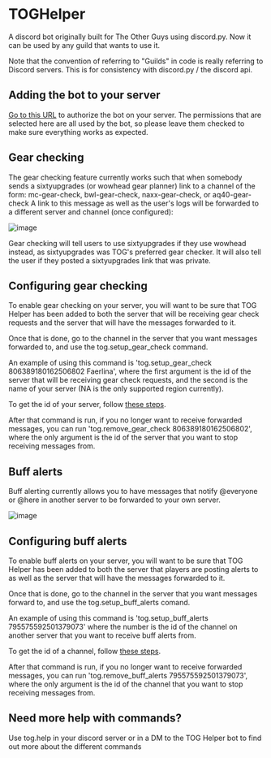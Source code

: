 # TOGHelper

A discord bot originally built for The Other Guys using discord.py. Now it can be used by any guild that wants to use it.

Note that the convention of referring to "Guilds" in code is really referring to Discord servers. This is for consistency with discord.py / the discord api.

## Adding the bot to your server
[Go to this URL](https://discord.com/api/oauth2/authorize?client_id=822262145412628521&permissions=199808&scope=bot) to authorize the bot on your server. The permissions that are selected here are all used by the bot, so please leave them checked to make sure everything works as expected.

## Gear checking
The gear checking feature currently works such that when somebody sends a sixtyupgrades (or wowhead gear planner) link to a channel of the form:
mc-gear-check, bwl-gear-check, naxx-gear-check, or aq40-gear-check
A link to this message as well as the user's logs will be forwarded to a different server and channel (once configured):

![image](https://user-images.githubusercontent.com/5596048/114349371-a8e68000-9b1c-11eb-9c15-8a1276ab20cc.png)


Gear checking will tell users to use sixtyupgrades if they use wowhead instead, as sixtyupgrades was TOG's preferred gear checker. It will also tell the user if they posted a sixtyupgrades link that was private.

## Configuring gear checking
To enable gear checking on your server, you will want to be sure that TOG Helper has been added to both the server that will be receiving gear check requests and the server that will have the messages forwarded to it.

Once that is done, go to the channel in the server that you want messages forwarded to, and use the tog.setup_gear_check command.

An example of using this command is 'tog.setup_gear_check 806389180162506802 Faerlina', where the first argument is the id of the server that will be receiving gear check requests, and the second is the name of your server (NA is the only supported region currently).

To get the id of your server, follow [these steps](https://support.discord.com/hc/en-us/articles/206346498-Where-can-I-find-my-User-Server-Message-ID).

After that command is run, if you no longer want to receive forwarded messages, you can run 'tog.remove_gear_check 806389180162506802', where the only argument is the id of the server that you want to stop receiving messages from.

## Buff alerts
Buff alerting currently allows you to have messages that notify @everyone or @here in another server to be forwarded to your own server.

![image](https://user-images.githubusercontent.com/5596048/114350177-b6503a00-9b1d-11eb-838d-6d5a63ccea87.png)


## Configuring buff alerts
To enable buff alerts on your server, you will want to be sure that TOG Helper has been added to both the server that players are posting alerts to as well as the server that will have the messages forwarded to it.

Once that is done, go to the channel in the server that you want messages forward to, and use the tog.setup_buff_alerts comand.

An example of using this command is 'tog.setup_buff_alerts 795575592501379073' where the number is the id of the channel on another server that you want to receive buff alerts from.

To get the id of a channel, follow [these steps](https://support.discord.com/hc/en-us/articles/206346498-Where-can-I-find-my-User-Server-Message-ID).

After that command is run, if you no longer want to receive forwarded messages, you can run 'tog.remove_buff_alerts 795575592501379073', where the only argument is the id of the channel that you want to stop receiving messages from.



## Need more help with commands?
Use tog.help in your discord server or in a DM to the TOG Helper bot to find out more about the different commands
